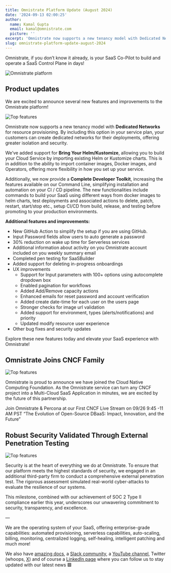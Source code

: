 ```yaml
---
title: Omnistrate Platform Update (August 2024)
date: '2024-09-13 02:00:25'
author:
  name: Kamal Gupta
  email: kamal@omnistrate.com
  picture: ''
excerpt: 'Omnistrate now supports a new tenancy model with Dedicated Networks for resource provisioning.'
slug: omnistrate-platform-update-august-2024
---
```


Omnistrate, if you don’t know it already, is your SaaS Co-Pilot to build and operate a SaaS Control Plane in days!

![Omnistrate platform][1]


## Product updates

We are excited to announce several new features and improvements to the Omnistrate platform! 

![Top features][2]

Omnistrate now supports a new tenancy model with **Dedicated Networks** for resource provisioning. By including this option in your service plan, your customers can create dedicated networks for their deployments, offering greater isolation and security.

We’ve added support for **Bring Your Helm/Kustomize**, allowing you to build your Cloud Service by importing existing Helm or Kustomize charts. This is in addition to the ability to import container images, Docker images, and Operators, offering more flexibility in how you set up your service.

Additionally, we now provide a **Complete Developer Toolkit**, increasing the features available on our Command Line, simplifying installation and automation on your CI / CD pipeline. The new functionalities include commands to build your SaaS using different ways from docker images to helm charts, test deployments and associated actions to delete, patch, restart, start/stop etc., setup CI/CD from build, release, and testing before promoting to your production environments. 

**Additional features and improvements:**

- New GitHub Action to simplify the setup if you are using GitHub.
- Input Password fields allow users to auto generate a password
- 30% reduction on wake up time for Serverless services
- Additional information about activity on you Omnistrate account included on you weekly summary email
- Completed pen testing for SaaSBuilder
- Added support for deleting in-progress onboardings
- UX improvements
    - Support for Input parameters with 100+  options using autocomplete dropdown box
    - Enabled pagination for workflows 
    - Added Add/Remove capacity actions
    - Enhanced emails for reset password and account verification
    - Added create date-time for each user on the users page
    - Stronger checks for image url validation
    - Added support for environment, types (alerts/notifications) and priority
    - Updated modify resource user experience
- Other bug fixes and security updates

Explore these new features today and elevate your SaaS experience with Omnistrate!


## Omnistrate Joins CNCF Family 

![Top features][3] 

Omnistrate is proud to announce we have joined the Cloud Native Computing Foundation.  As the Omnistrate service can turn any CNCF project into a Multi-Cloud SaaS Application in minutes, we are excited by the future of this partnership.

Join Omnistrate & Percona at our First CNCF Live Stream on 09/26 9:45 -11 AM PST 
“The Evolution of Open-Source DBaaS: Impact, Innovation, and the Future” 


## Robust Security Validated Through External Penetration Testing 

![Top features][4] 

Security is at the heart of everything we do at Omnistrate. To ensure that our platform meets the highest standards of security, we engaged in an additional third-party firm to conduct a comprehensive external penetration test. The rigorous assessment simulated real-world cyber-attacks to evaluate the resilience of our systems.

This milestone, combined with our achievement of SOC 2 Type II compliance earlier this year, underscores our unwavering commitment to security, transparency, and excellence.

— 

We are the operating system of your SaaS, offering enterprise-grade capabilities: automated provisioning, serverless capabilities, auto-scaling, billing, monitoring, centralized logging, self-healing, intelligent patching and much more!

We also have [amazing docs][5], a [Slack community][9], a [YouTube channel][6], Twitter (whoops, [X][8]) and of course a [LinkedIn page][7] where you can follow us to stay updated with our latest news 🟩

  [1]: https://drive.google.com/thumbnail?id=1KHKAuFJ_5g_mKbzSvqCK-cvn3TvSfvR3&sz=w720
  [2]: https://drive.google.com/thumbnail?id=1hKh__sDs6gxdWkf3jUGIDvZBmzsxd6Sm&sz=w720
  [4]: https://drive.google.com/thumbnail?id=1DWqOgx_S9r8Do-JdTsBszeNCY-SSogtK&sz=w212
  [3]: https://drive.google.com/thumbnail?id=126EIThm3u0vptLymDzPM26sIFBCzzhDK&sz=w212
  [5]: http://docs.omnistrate.com
  [6]: https://www.youtube.com/@omnistrate
  [7]: https://www.linkedin.com/company/omnistrate/
  [8]: https://twitter.com/omnistrate
  [9]: https://join.slack.com/t/cloudnative-u5h1399/shared_invite/zt-1qf3cgi37-lCV1vKJlrBioqGuVjKBtyw
